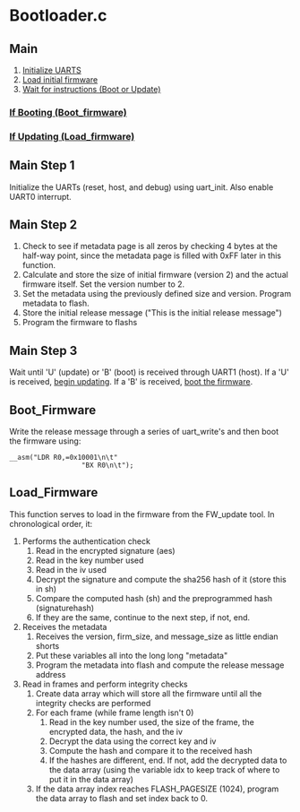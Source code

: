 # Bootloader.c
## Main
1. [Initialize UARTS](#main-step-1)
2. [Load initial firmware](#main-step-2)
3. [Wait for instructions (Boot or Update)](#main-step-3)
### [If Booting (Boot_firmware)](#Boot_Firmware)
### [If Updating (Load_firmware)](#Load_Firmware)

## Main Step 1
Initialize the UARTs (reset, host, and debug) using uart_init. Also enable UART0 interrupt.
## Main Step 2
1. Check to see if metadata page is all zeros by checking 4 bytes at the half-way point, since the metadata page is filled with 0xFF later in this function. 
2. Calculate and store the size of initial firmware (version 2) and the actual firmware itself. Set the version number to 2.
3. Set the metadata using the previously defined size and version. Program metadata to flash.
4. Store the initial release message ("This is the initial release message")
5. Program the firmware to flashs

## Main Step 3
Wait until 'U' (update) or 'B' (boot) is received through UART1 (host). If a 'U' is received, [begin updating](#load_Firmware). If a 'B' is received, [boot the firmware](#boot_firmware).

## Boot_Firmware
Write the release message through a series of uart_write's and then boot the firmware using:

```
__asm("LDR R0,=0x10001\n\t"
                  "BX R0\n\t");
```
## Load_Firmware
This function serves to load in the firmware from the FW_update tool. In chronological order, it:
1. Performs the authentication check
    1. Read in the encrypted signature (aes)
    2. Read in the key number used
    3. Read in the iv used
    4. Decrypt the signature and compute the sha256 hash of it (store this in sh)
    5. Compare the computed hash (sh) and the preprogrammed hash (signaturehash)
    6. If they are the same, continue to the next step, if not, end.
3. Receives the metadata
    1. Receives the version, firm_size, and message_size as little endian shorts
    2. Put these variables all into the long long "metadata"
    3. Program the metadata into flash and compute the release message address
5. Read in frames and perform integrity checks
    1. Create data array which will store all the firmware until all the integrity checks are performed
    2. For each frame (while frame length isn't 0)
         1. Read in the key number used, the size of the frame, the encrypted data, the hash, and the iv
         2. Decrypt the data using the correct key and iv
         3. Compute the hash and compare it to the received hash
         4. If the hashes are different, end. If not, add the decrypted data to the data array (using the variable idx to keep track of where to put it in the data array)
    3. If the data array index reaches FLASH_PAGESIZE (1024), program the data array to flash and set index back to 0.
